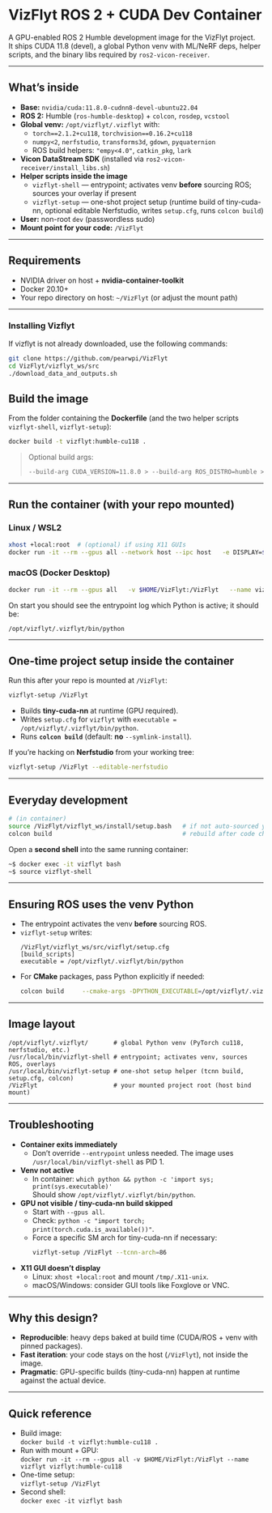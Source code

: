 # VizFlyt ROS 2 + CUDA Dev Container

A GPU-enabled ROS 2 Humble development image for the VizFlyt project.  
It ships CUDA 11.8 (devel), a global Python venv with ML/NeRF deps, helper scripts, and the binary libs required by `ros2-vicon-receiver`.

---

## What’s inside

- **Base:** `nvidia/cuda:11.8.0-cudnn8-devel-ubuntu22.04`
- **ROS 2:** Humble (`ros-humble-desktop`) + `colcon`, `rosdep`, `vcstool`
- **Global venv:** `/opt/vizflyt/.vizflyt` with:
  - `torch==2.1.2+cu118`, `torchvision==0.16.2+cu118`
  - `numpy<2`, `nerfstudio`, `transforms3d`, `gdown`, `pyquaternion`
  - ROS build helpers: `"empy<4.0"`, `catkin_pkg`, `lark`
- **Vicon DataStream SDK** (installed via `ros2-vicon-receiver/install_libs.sh`)
- **Helper scripts inside the image**
  - `vizflyt-shell` — entrypoint; activates venv **before** sourcing ROS; sources your overlay if present
  - `vizflyt-setup` — one-shot project setup (runtime build of tiny-cuda-nn, optional editable Nerfstudio, writes `setup.cfg`, runs `colcon build`)
- **User:** non-root `dev` (passwordless sudo)
- **Mount point for your code:** `/VizFlyt`

---

## Requirements

- NVIDIA driver on host + **nvidia-container-toolkit**
- Docker 20.10+
- Your repo directory on host: `~/VizFlyt` (or adjust the mount path)

---

### Installing Vizflyt
If vizflyt is not already downloaded, use the following commands:
```bash
git clone https://github.com/pearwpi/VizFlyt
cd VizFlyt/vizflyt_ws/src
./download_data_and_outputs.sh 
```

## Build the image

From the folder containing the **Dockerfile** (and the two helper scripts `vizflyt-shell`, `vizflyt-setup`):

```bash
docker build -t vizflyt:humble-cu118 .
```

> Optional build args:
> ```bash
> --build-arg CUDA_VERSION=11.8.0 > --build-arg ROS_DISTRO=humble > --build-arg USERNAME=dev --build-arg UID=$(id -u) --build-arg GID=$(id -g)
> ```

---

## Run the container (with your repo mounted)

### Linux / WSL2
```bash
xhost +local:root  # (optional) if using X11 GUIs
docker run -it --rm --gpus all --network host --ipc host   -e DISPLAY=$DISPLAY -v /tmp/.X11-unix:/tmp/.X11-unix:rw   -v $HOME/VizFlyt:/VizFlyt   --name vizflyt   vizflyt:humble-cu118
```

### macOS (Docker Desktop)
```bash
docker run -it --rm --gpus all   -v $HOME/VizFlyt:/VizFlyt   --name vizflyt   vizflyt:humble-cu118
```

On start you should see the entrypoint log which Python is active; it should be:
```
/opt/vizflyt/.vizflyt/bin/python
```

---

## One-time project setup inside the container

Run this after your repo is mounted at `/VizFlyt`:

```bash
vizflyt-setup /VizFlyt
```

- Builds **tiny-cuda-nn** at runtime (GPU required).
- Writes `setup.cfg` for `vizflyt` with `executable = /opt/vizflyt/.vizflyt/bin/python`.
- Runs **`colcon build`** (default: **no** `--symlink-install`).

If you’re hacking on **Nerfstudio** from your working tree:
```bash
vizflyt-setup /VizFlyt --editable-nerfstudio
```

---

## Everyday development

```bash
# (in container)
source /VizFlyt/vizflyt_ws/install/setup.bash   # if not auto-sourced yet
colcon build                                    # rebuild after code changes (no --symlink-install)
```

Open a **second shell** into the same running container:
```bash
~$ docker exec -it vizflyt bash
~$ source vizflyt-shell
```

---

## Ensuring ROS uses the venv Python

- The entrypoint activates the venv **before** sourcing ROS.
- `vizflyt-setup` writes:
  ```
  /VizFlyt/vizflyt_ws/src/vizflyt/setup.cfg
  [build_scripts]
  executable = /opt/vizflyt/.vizflyt/bin/python
  ```
- For **CMake** packages, pass Python explicitly if needed:
  ```bash
  colcon build     --cmake-args -DPYTHON_EXECUTABLE=/opt/vizflyt/.vizflyt/bin/python -DPython3_EXECUTABLE=/opt/vizflyt/.vizflyt/bin/python
  ```

---

## Image layout

```
/opt/vizflyt/.vizflyt/       # global Python venv (PyTorch cu118, nerfstudio, etc.)
/usr/local/bin/vizflyt-shell # entrypoint; activates venv, sources ROS, overlays
/usr/local/bin/vizflyt-setup # one-shot setup helper (tcnn build, setup.cfg, colcon)
/VizFlyt                     # your mounted project root (host bind mount)
```

---

## Troubleshooting

- **Container exits immediately**
  - Don’t override `--entrypoint` unless needed. The image uses `/usr/local/bin/vizflyt-shell` as PID 1.
- **Venv not active**
  - In container: `which python && python -c 'import sys; print(sys.executable)'`  
    Should show `/opt/vizflyt/.vizflyt/bin/python`.
- **GPU not visible / tiny-cuda-nn build skipped**
  - Start with `--gpus all`.  
  - Check: `python -c "import torch; print(torch.cuda.is_available())"`.
  - Force a specific SM arch for tiny-cuda-nn if necessary:
    ```bash
    vizflyt-setup /VizFlyt --tcnn-arch=86
    ```
- **X11 GUI doesn’t display**
  - Linux: `xhost +local:root` and mount `/tmp/.X11-unix`.  
  - macOS/Windows: consider GUI tools like Foxglove or VNC.

---

## Why this design?

- **Reproducible**: heavy deps baked at build time (CUDA/ROS + venv with pinned packages).
- **Fast iteration**: your code stays on the host (`/VizFlyt`), not inside the image.
- **Pragmatic**: GPU-specific builds (tiny-cuda-nn) happen at runtime against the actual device.

---

## Quick reference

- Build image:  
  `docker build -t vizflyt:humble-cu118 .`
- Run with mount + GPU:  
  `docker run -it --rm --gpus all -v $HOME/VizFlyt:/VizFlyt --name vizflyt vizflyt:humble-cu118`
- One-time setup:  
  `vizflyt-setup /VizFlyt`
- Second shell:  
  `docker exec -it vizflyt bash`
